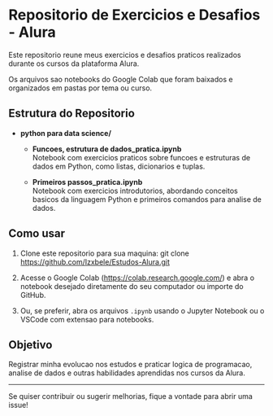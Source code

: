 # Repositorio de Exercicios e Desafios - Alura

Este repositorio reune meus exercicios e desafios praticos realizados durante os cursos da plataforma Alura.

Os arquivos sao notebooks do Google Colab que foram baixados e organizados em pastas por tema ou curso.

## Estrutura do Repositorio

- **python para data science/**
  - **Funcoes, estrutura de dados_pratica.ipynb**  
    Notebook com exercicios praticos sobre funcoes e estruturas de dados em Python, como listas, dicionarios e tuplas.
  
  - **Primeiros passos_pratica.ipynb**  
    Notebook com exercicios introdutorios, abordando conceitos basicos da linguagem Python e primeiros comandos para analise de dados.

## Como usar

1. Clone este repositorio para sua maquina:
git clone https://github.com/Izxbele/Estudos-Alura.git

2. Acesse o Google Colab (https://colab.research.google.com/) e abra o notebook desejado diretamente do seu computador ou importe do GitHub.

3. Ou, se preferir, abra os arquivos `.ipynb` usando o Jupyter Notebook ou o VSCode com extensao para notebooks.

## Objetivo

Registrar minha evolucao nos estudos e praticar logica de programacao, analise de dados e outras habilidades aprendidas nos cursos da Alura.

---

Se quiser contribuir ou sugerir melhorias, fique a vontade para abrir uma issue!
